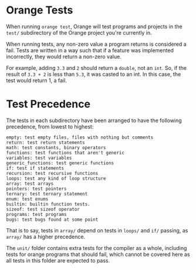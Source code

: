 # Orange Tests

When running `orange test`, Orange will test programs and projects in the `test/`
subdirectory of the Orange project you're currently in.

When running tests, any non-zero value a program returns is considered a fail.
Tests are written in a way such that if a feature was implemented incorrectly,
they would return a non-zero value.

For example, adding `3.3` and `2` should return a `double`, not an `int`. So,
if the result of `3.3 + 2` is less than `5.3`, it was casted to an int. In this
case, the test would return 1, a fail.

# Test Precedence

The tests in each subdirectory have been arranged to have the following
precedence, from lowest to highest:

```
empty: test empty files, files with nothing but comments
return: test return statements
math: test constants, binary operators
functions: test functions that aren't generic
variables: test variables
generic_functions: test generic functions
if: test if statements
recursion: test recursive functions
loops: test any kind of loop structure
array: test arrays
pointers: test pointers
ternary: test ternary statement
enum: test enums
builtin: builtin function tests.
sizeof: test sizeof operator
programs: test programs
bugs: test bugs found at some point
```

That is to say, tests in `array/` depend on tests in `loops/` and `if/` passing,
as `array/` has a higher precedence.

The `unit/` folder contains extra tests for the compiler as a whole, including
tests for orange programs that should fail, which cannot be covered here as
all tests in this folder are expected to pass.
